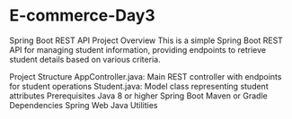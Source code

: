 # E-commerce-Day3

Spring Boot REST API
Project Overview
This is a simple Spring Boot REST API for managing student information, providing endpoints to retrieve student details based on various criteria.

Project Structure
AppController.java: Main REST controller with endpoints for student operations
Student.java: Model class representing student attributes
Prerequisites
Java 8 or higher
Spring Boot
Maven or Gradle
Dependencies
Spring Web
Java Utilities

